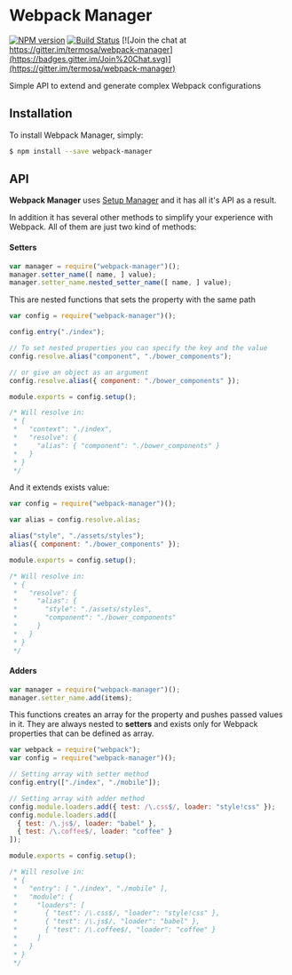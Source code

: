 Webpack Manager
========================================================================

[![NPM version](https://badge.fury.io/js/webpack-manager.svg)](http://badge.fury.io/js/webpack-manager)
[![Build Status](https://travis-ci.org/termosa/webpack-manager.svg?branch=master)](https://travis-ci.org/termosa/webpack-manager)
[![Join the chat at https://gitter.im/termosa/webpack-manager](https://badges.gitter.im/Join%20Chat.svg)](https://gitter.im/termosa/webpack-manager)

Simple API to extend and generate complex Webpack configurations

Installation
------------

To install Webpack Manager, simply:

```bash
$ npm install --save webpack-manager
```

API
---

**Webpack Manager** uses [Setup Manager](https://github.com/termosa/setup-manager#api) and it has all it's API as a result.

In addition it has several other methods to simplify your experience with Webpack.
All of them are just two kind of methods:

#### Setters

```javascript
var manager = require("webpack-manager")();
manager.setter_name([ name, ] value);
manager.setter_name.nested_setter_name([ name, ] value);
```

This are nested functions that sets the property with the same path

```javascript
var config = require("webpack-manager")();

config.entry("./index");

// To set nested properties you can specify the key and the value
config.resolve.alias("component", "./bower_components");

// or give an object as an argument
config.resolve.alias({ component: "./bower_components" });

module.exports = config.setup();

/* Will resolve in:
 * {
 *   "context": "./index",
 *   "resolve": {
 *     "alias": { "component": "./bower_components" }
 *   }
 * }
 */
```

And it extends exists value:

```javascript
var config = require("webpack-manager")();

var alias = config.resolve.alias;

alias("style", "./assets/styles");
alias({ component: "./bower_components" });

module.exports = config.setup();

/* Will resolve in:
 * {
 *   "resolve": {
 *     "alias": {
 *       "style": "./assets/styles",
 *       "component": "./bower_components"
 *     }
 *   }
 * }
 */
```

#### Adders

```javascript
var manager = require("webpack-manager")();
manager.setter_name.add(items);
```

This functions creates an array for the property and pushes passed values in it. They are always nested to **setters** and exists only for Webpack properties that can be defined as array.

```javascript
var webpack = require("webpack");
var config = require("webpack-manager")();

// Setting array with setter method
config.entry(["./index", "./mobile"]);

// Setting array with adder method
config.module.loaders.add({ test: /\.css$/, loader: "style!css" });
config.module.loaders.add([
  { test: /\.js$/, loader: "babel" },
  { test: /\.coffee$/, loader: "coffee" }
]);

module.exports = config.setup();

/* Will resolve in:
 * {
 *   "entry": [ "./index", "./mobile" ],
 *   "module": {
 *     "loaders": [
 *       { "test": /\.css$/, "loader": "style!css" },
 *       { "test": /\.js$/, "loader": "babel" },
 *       { "test": /\.coffee$/, "loader": "coffee" }
 *     ]
 *   }
 * }
 */
```

